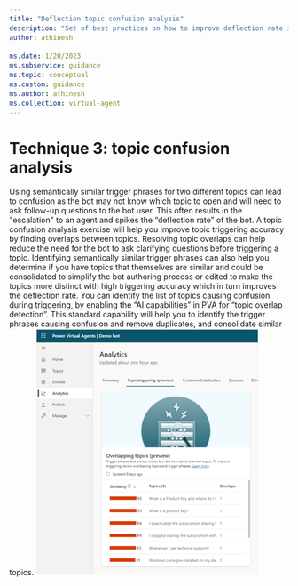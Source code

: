 ```yaml
---
title: "Deflection topic confusion analysis"
description: "Set of best practices on how to improve deflection rate in a PVA chatbot"
author: athinesh

ms.date: 1/20/2023
ms.subservice: guidance
ms.topic: conceptual
ms.custom: guidance
ms.author: athinesh
ms.collection: virtual-agent
---
```

# Technique 3: topic confusion analysis 
Using semantically similar trigger phrases for two different topics can lead to confusion as the bot may not know which topic to open and will need to ask follow-up questions to the bot user. This often results in the "escalation" to an agent and spikes the “deflection rate” of the bot. 
A topic confusion analysis exercise will help you improve topic triggering accuracy by finding overlaps between topics. Resolving topic overlaps can help reduce the need for the bot to ask clarifying questions before triggering a topic.
Identifying semantically similar trigger phrases can also help you determine if you have topics that themselves are similar and could be consolidated to simplify the bot authoring process or edited to make the topics more distinct with high triggering accuracy which in turn improves the deflection rate.
You can identify the list of topics causing confusion during triggering, by enabling the “AI capabilities” in PVA for “topic overlap detection”. This standard capability will help you to identify the trigger phrases causing confusion and remove duplicates, and consolidate similar topics.
![topic confusion analysis](./media/introduction/df-topic-confusion-analysis.png)
